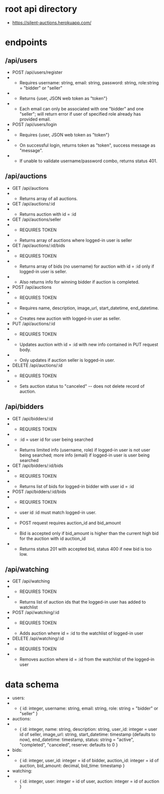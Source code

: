 # root api directory
- https://silent-auctions.herokuapp.com/

# endpoints
## /api/users
- POST /api/users/register
- - Requires username: string, email: string, password: string, role:string = "bidder" or "seller"
- - Returns {user, JSON web token as "token"}
- - Each email can only be associated with one "bidder" and one "seller"; will return error if user of specified role already has provided email.
- POST /api/users/login
- - Requires {user, JSON web token as "token"}
- - On successful login, returns token as "token", success message as "message".
- - If unable to validate username/password combo, returns status 401.

## /api/auctions
- GET /api/auctions
- - Returns array of all auctions.
- GET /api/auctions/:id
- - Returns auction with id = :id
- GET /api/auctions/seller
- - REQUIRES TOKEN
- - Returns array of auctions where logged-in user is seller
- GET /api/auctions/:id/bids
- - REQUIRES TOKEN
- - Returns array of bids (no username) for auction with id = :id only if logged-in user is seller.
- - Also returns info for winning bidder if auction is completed.
- POST /api/auctions
- - REQUIRES TOKEN
- - Requires name, description, image_url, start_datetime, end_datetime.
- - Creates new auction with logged-in user as seller.
- PUT /api/auctions/:id
- - REQUIRES TOKEN
- - Updates auction with id = :id with new info contained in PUT request body.
- - Only updates if auction seller is logged-in user.
- DELETE /api/auctions/:id
- - REQUIRES TOKEN
- - Sets auction status to "canceled" -- does not delete record of auction.

## /api/bidders
- GET /api/bidders/:id
- - REQUIRES TOKEN
- - :id = user id for user being searched
- - Returns limited info (username, role) if logged-in user is not user being searched; more info (email) if logged-in user is user being searched
- GET /api/bidders/:id/bids
- - REQUIRES TOKEN
- - Returns list of bids for logged-in bidder with user id = :id
- POST /api/bidders/:id/bids
- - REQUIRES TOKEN
- - user id :id must match logged-in user.
- - POST request requires auction_id and bid_amount
- - Bid is accepted only if bid_amount is higher than the current high bid for the auction with id auction_id
- - Returns status 201 with accepted bid, status 400 if new bid is too low.

## /api/watching
- GET /api/watching
- - REQUIRES TOKEN
- - Returns list of auction ids that the logged-in user has added to watchlist
- POST /api/watching/:id
- - REQUIRES TOKEN
- - Adds auction where id = :id to the watchlist of logged-in user
- DELETE /api/watching/:id
- - REQUIRES TOKEN
- - Removes auction where id = :id from the watchlist of the logged-in user

# data schema
- users:
- - { id: integer, username: string, email: string, role: string = "bidder" or "seller" }
- auctions:
- - { id: integer, name: string, description: string, user_id: integer = user id of seller, image_url: string, start_datetime: timestamp (defaults to now), end_datetime: timestamp, status: string = "active", "completed", "canceled", reserve: defaults to 0 }
- bids:
- - { id: integer, user_id: integer = id of bidder, auction_id: integer = id of auction, bid_amount: decimal, bid_time: timestamp }
- watching:
- - { id: integer, user: integer = id of user, auction: integer = id of auction }